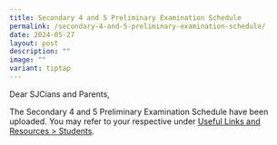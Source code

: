 ```yaml
---
title: Secondary 4 and 5 Preliminary Examination Schedule
permalink: /secondary-4-and-5-preliminary-examination-schedule/
date: 2024-05-27
layout: post
description: ""
image: ""
variant: tiptap
---
```

<p>Dear SJCians and Parents,</p>
<p>The Secondary 4 and 5 Preliminary Examination Schedule have been uploaded.
You may refer to your respective under&nbsp;<a href="https://www.chijstjosephsconvent.moe.edu.sg/useful-links/students/" rel="noopener noreferrer nofollow" target="_blank">Useful Links and Resources &gt; Students</a>.</p>